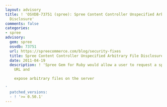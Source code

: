```yaml
---
layout: advisory
title: ! 'OSVDB-73751 (spree): Spree Content Controller Unspecified Arbitrary File
  Disclosure'
comments: false
categories:
- spree
advisory:
  gem: spree
  osvdb: 73751
  url: https://spreecommerce.com/blog/security-fixes
  title: Spree Content Controller Unspecified Arbitrary File Disclosure
  date: 2011-04-19
  description: ! 'Spree Gem for Ruby would allow a user to request a specially crafted
    URL and

    expose arbitrary files on the server

'
  patched_versions:
  - ! '>= 0.50.1'
---
```

